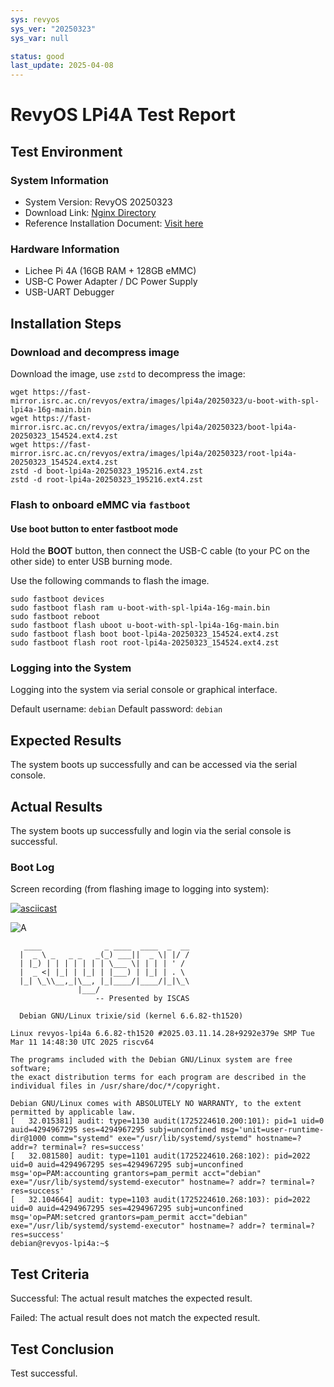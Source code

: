 ```yaml
---
sys: revyos
sys_ver: "20250323"
sys_var: null

status: good
last_update: 2025-04-08
---
```


# RevyOS LPi4A Test Report

## Test Environment

### System Information

- System Version: RevyOS 20250323
- Download Link: [Nginx Directory](https://fast-mirror.isrc.ac.cn/revyos/extra/images/lpi4a/20250323/)
- Reference Installation Document: [Visit here](https://revyos.github.io/docs/)

### Hardware Information

- Lichee Pi 4A (16GB RAM + 128GB eMMC)
- USB-C Power Adapter / DC Power Supply
- USB-UART Debugger

## Installation Steps

### Download and decompress image

Download the image, use `zstd` to decompress the image:

```shell
wget https://fast-mirror.isrc.ac.cn/revyos/extra/images/lpi4a/20250323/u-boot-with-spl-lpi4a-16g-main.bin
wget https://fast-mirror.isrc.ac.cn/revyos/extra/images/lpi4a/20250323/boot-lpi4a-20250323_154524.ext4.zst
wget https://fast-mirror.isrc.ac.cn/revyos/extra/images/lpi4a/20250323/root-lpi4a-20250323_154524.ext4.zst
zstd -d boot-lpi4a-20250323_195216.ext4.zst
zstd -d root-lpi4a-20250323_195216.ext4.zst
```

### Flash to onboard eMMC via `fastboot`

#### Use boot button to enter fastboot mode

Hold the **BOOT** button, then connect the USB-C cable (to your PC on the other side) to enter USB burning mode.

Use the following commands to flash the image.

```shell
sudo fastboot devices
sudo fastboot flash ram u-boot-with-spl-lpi4a-16g-main.bin
sudo fastboot reboot
sudo fastboot flash uboot u-boot-with-spl-lpi4a-16g-main.bin
sudo fastboot flash boot boot-lpi4a-20250323_154524.ext4.zst
sudo fastboot flash root root-lpi4a-20250323_154524.ext4.zst
```

### Logging into the System

Logging into the system via serial console or graphical interface.

Default username: `debian`
Default password: `debian`

## Expected Results

The system boots up successfully and can be accessed via the serial console.

## Actual Results

The system boots up successfully and login via the serial console is successful.

### Boot Log

Screen recording (from flashing image to logging into system):

[![asciicast](https://asciinema.org/a/WTxl99ekFwDbqjZoZo5vjduJy.svg)](https://asciinema.org/a/WTxl99ekFwDbqjZoZo5vjduJy)

![A](A.jpg)

```log
   ____              _ ____  ____  _  __
  |  _ \ _   _ _   _(_) ___||  _ \| |/ /
  | |_) | | | | | | | \___ \| | | | ' / 
  |  _ <| |_| | |_| | |___) | |_| | . \ 
  |_| \_\\__,_|\__, |_|____/|____/|_|\_\
               |___/                    
                   -- Presented by ISCAS

  Debian GNU/Linux trixie/sid (kernel 6.6.82-th1520)

Linux revyos-lpi4a 6.6.82-th1520 #2025.03.11.14.28+9292e379e SMP Tue Mar 11 14:48:30 UTC 2025 riscv64

The programs included with the Debian GNU/Linux system are free software;
the exact distribution terms for each program are described in the
individual files in /usr/share/doc/*/copyright.

Debian GNU/Linux comes with ABSOLUTELY NO WARRANTY, to the extent
permitted by applicable law.
[   32.015381] audit: type=1130 audit(1725224610.200:101): pid=1 uid=0 auid=4294967295 ses=4294967295 subj=unconfined msg='unit=user-runtime-dir@1000 comm="systemd" exe="/usr/lib/systemd/systemd" hostname=? addr=? terminal=? res=success'
[   32.081580] audit: type=1101 audit(1725224610.268:102): pid=2022 uid=0 auid=4294967295 ses=4294967295 subj=unconfined msg='op=PAM:accounting grantors=pam_permit acct="debian" exe="/usr/lib/systemd/systemd-executor" hostname=? addr=? terminal=? res=success'
[   32.104664] audit: type=1103 audit(1725224610.268:103): pid=2022 uid=0 auid=4294967295 ses=4294967295 subj=unconfined msg='op=PAM:setcred grantors=pam_permit acct="debian" exe="/usr/lib/systemd/systemd-executor" hostname=? addr=? terminal=? res=success'
debian@revyos-lpi4a:~$
```

## Test Criteria

Successful: The actual result matches the expected result.

Failed: The actual result does not match the expected result.

## Test Conclusion

Test successful.